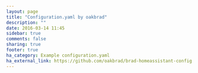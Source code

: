 ```yaml
---
layout: page
title: "Configuration.yaml by oakbrad"
description: ""
date: 2016-03-14 11:45
sidebar: true
comments: false
sharing: true
footer: true
ha_category: Example configuration.yaml
ha_external_link: https://github.com/oakbrad/brad-homeassistant-config
---
```


